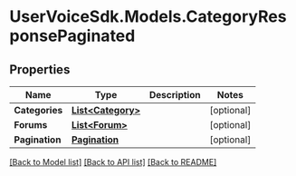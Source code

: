# UserVoiceSdk.Models.CategoryResponsePaginated
## Properties

Name | Type | Description | Notes
------------ | ------------- | ------------- | -------------
**Categories** | [**List&lt;Category&gt;**](Category.md) |  | [optional] 
**Forums** | [**List&lt;Forum&gt;**](Forum.md) |  | [optional] 
**Pagination** | [**Pagination**](Pagination.md) |  | [optional] 

[[Back to Model list]](../README.md#documentation-for-models) [[Back to API list]](../README.md#documentation-for-api-endpoints) [[Back to README]](../README.md)

